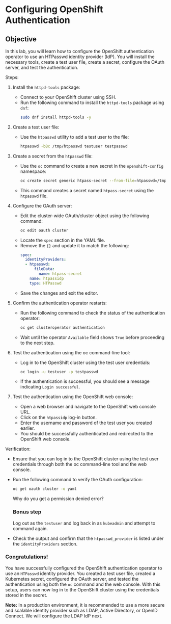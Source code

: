 # Configuring OpenShift Authentication

## Objective

In this lab, you will learn how to configure the OpenShift authentication operator to use an HTPasswd identity provider (IdP). You will install the necessary tools, create a test user file, create a secret, configure the OAuth server, and test the authentication.

Steps:

1. Install the `httpd-tools` package:
   - Connect to your OpenShift cluster using SSH.
   - Run the following command to install the `httpd-tools` package using `dnf`:
     ```bash
     sudo dnf install httpd-tools -y
     ```

2. Create a test user file:
   - Use the `htpasswd` utility to add a test user to the file:
     ```bash
     htpasswd -bBc /tmp/htpasswd testuser testpasswd
     ```
   
3. Create a secret from the `htpasswd` file:
   - Use the `oc` command to create a new secret in the `openshift-config` namespace:
     ```bash
     oc create secret generic htpass-secret --from-file=htpasswd=/tmp/htpasswd -n openshift-config
     ```
   - This command creates a secret named `htpass-secret` using the `htpasswd` file.

4. Configure the OAuth server:
   - Edit the cluster-wide OAuth/cluster object using the following command:
     ```bash
     oc edit oauth cluster
     ```
   - Locate the `spec` section in the YAML file.
   - Remove the `{}` and update it to match the following:
     ```yaml
     spec:
       identityProviders:
       - htpasswd:
           fileData:
             name: htpass-secret
         name: htpassidp
         type: HTPasswd
     ```
   - Save the changes and exit the editor.
   
5. Confirm the authentication operator restarts:
   - Run the following command to check the status of the authentication operator:
     ```bash
     oc get clusteroperator authentication
     ```
   - Wait until the operator `Available` field shows `True` before proceeding to the next step.

6. Test the authentication using the oc command-line tool:
   - Log in to the OpenShift cluster using the test user credentials:
     ```bash
     oc login -u testuser -p testpasswd
     ```
     
   - If the authentication is successful, you should see a message indicating `Login successful`.

7. Test the authentication using the OpenShift web console:
   - Open a web browser and navigate to the OpenShift web console URL.
   - Click on the `htpassidp` log-in button.
   - Enter the username and password of the test user you created earlier.
   - You should be successfully authenticated and redirected to the OpenShift web console.

Verification:
- Ensure that you can log in to the OpenShift cluster using the test user credentials through both the oc command-line tool and the web console.

- Run the following command to verify the OAuth configuration:
  ```bash
  oc get oauth cluster -o yaml
  ```
  
  Why do you get a permission denied error?
  
  ### Bonus step
  
  Log out as the `testuser` and log back in as `kubeadmin` and attempt to command again.
  
- Check the output and confirm that the `htpasswd_provider` is listed under the `identityProviders` section.

### Congratulations!

You have successfully configured the OpenShift authentication operator to use an `HTPasswd` identity provider. You created a test user file, created a Kubernetes secret, configured the OAuth server, and tested the authentication using both the `oc` command and the web console. With this setup, users can now log in to the OpenShift cluster using the credentials stored in the secret.

**Note:** In a production environment, it is recommended to use a more secure and scalable identity provider such as LDAP, Active Directory, or OpenID Connect. We will configure the LDAP IdP next. 



